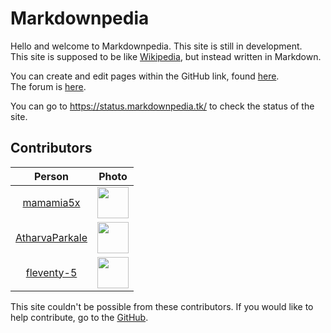 # Markdownpedia
Hello and welcome to Markdownpedia. This site is still in development.  
This site is supposed to be like [Wikipedia](https://wikipedia.org/), but instead written in Markdown.  

You can create and edit pages within the GitHub link, found [here](https://github.com/mamamia5x/markdownpedia).  
The forum is [here](https://github.com/mamamia5x/markdownpedia/discussions).

You can go to https://status.markdownpedia.tk/ to check the status of the site.

## Contributors 
| Person | Photo
| :-----------: | :-----------: |
| [mamamia5x](https://github.com/mamamia5x)| <img src="https://avatars.githubusercontent.com/u/57536929?s=460&u=c5da7e12240ae29870b887393c4bf2f566676ed8&v=4" width=50 height=50 />
| [AtharvaParkale](https://github.com/AtharvaParkale)| <img src="https://avatars.githubusercontent.com/u/71985594?s=460&u=13922e96be56ff40725bf5fa75dc80dc52fee828&v=4" width=50 height=50 />|
[fleventy-5](https://github.com/fleventy-5)|<img src="https://avatars.githubusercontent.com/u/78148524?s=460&v=4" width=50 height=50/>

This site couldn't be possible from these contributors. If you would like to help contribute, go to the [GitHub](https://github.com/mamamia5x/markdownpedia).